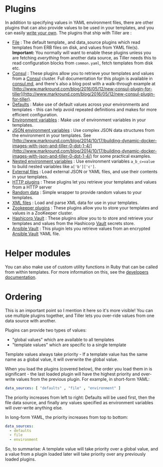 # Plugins

In addition to specifying values in YAML environment files, there are other plugins that can also provide values to be used in your templates, and you can easily [write your own](../developers.md). The plugins that ship with Tiller are :

 * [File](file.md) : The default template_ and data_source plugins which read templates from ERB files on disk, and values from YAML file(s).  **Important:** You normally will want to enable these plugins unless you are fetching *everything* from another data source, as Tiller needs this to read configuration blocks from `common.yaml`, fetch templates from disk etc. 
 * [Consul](consul.md) : These plugins allow you to retrieve your templates and values from a [Consul](https://consul.io) cluster. Full documentation for this plugin is available in [consul.md](consul.md), and there's also a blog post with a walk-through example at [http://www.markround.com/blog/2016/05/12/new-consul-plugin-for-tiller](http://www.markround.com/blog/2016/05/12/new-consul-plugin-for-tiller).
 * [Defaults](defaults.md) : Make use of default values across your environments and templates - this can help avoid repeated definitions and makes for more efficient configuration.
 * [Environment variables](environment.md) : Make use of environment variables in your templates.
 * [JSON environment variables](environment_json.md) : Use complex JSON data structures from the environment in your templates. See [http://www.markround.com/blog/2014/10/17/building-dynamic-docker-images-with-json-and-tiller-0-dot-1-4/](http://www.markround.com/blog/2014/10/17/building-dynamic-docker-images-with-json-and-tiller-0-dot-1-4/) for some practical examples.
 * [Nested environment variables](environment_nested.md) : Use environment variables `a_b_c=value` to build nested variables like `a['b']['c']`.
 * [External files](external_file.md) : Load external JSON or YAML files, and use their contents in your templates.
 * [HTTP plugins](http.md) : These plugins let you retrieve your templates and values from a HTTP server
 * [Random data](random.md) : Simple wrapper to provide random values to your templates.
 * [XML files](xml_file.md) : Load and parse XML data for use in your templates.
 * [Zookeeper plugins](zookeeper.md) : These plugins allow you to store your templates and values in a ZooKeeper cluster.
 * [Hashicorp Vault](vault.md) : These plugins allow you to to store and retrieve your templates and values from the Hashicorp [Vault](https://www.vaultproject.io/) secrets store.
 * [Ansible Vault](ansible_vault.md) : This plugin lets you retrieve values from an encrypted [Ansible Vault](http://docs.ansible.com/ansible/playbooks_vault.html) YAML file.
  
# Helper modules
You can also make use of custom utility functions in Ruby that can be called from within templates. For more information on this, see the [developers documentation](../developers.md#helper-modules).

# Ordering
This is an important point so I mention it here so it's more visible! You can use multiple plugins together, and Tiller lets you over-ride values from one data source with another. 
 
Plugins can provide two types of values:

 * "global values" which are available to all templates
 * "template values" which are specific to a single template
 
Template values always take priority - If a template value has the same name as a global value, it will overwrite the global value. 

When you load the plugins (covered below), the order you load them in is significant - the last loaded plugin will have the highest priority and over-write values from the previous plugin. For example, in short-form YAML:

```yaml
data_sources: [ "defaults" , "file" , "environment" ]
```

The priority increases from left to right: Defaults will be used first, then the file data source, and finally any values specified as environment variables will over-write anything else.

In long-form YAML, the priority increases from top to bottom:

```yaml
data_sources:
  - defaults
  - file
  - environment
```

So, to summarise: A template value will take priority over a global value, and a value from a plugin loaded later will take priority over any previously loaded plugins.

